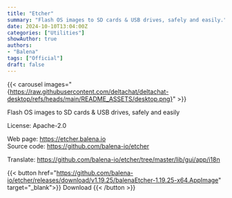 ```yaml
---
title: "Etcher"
summary: "Flash OS images to SD cards & USB drives, safely and easily."
date: 2024-10-10T13:04:00Z
categories: ["Utilities"]
showAuthor: true
authors:
- "Balena"
tags: ["Official"]
draft: false
---
```


{{< carousel images="{https://raw.githubusercontent.com/deltachat/deltachat-desktop/refs/heads/main/README_ASSETS/desktop.png}" >}}

Flash OS images to SD cards & USB drives, safely and easily

License: Apache-2.0

Web page: <https://etcher.balena.io>  
Source code: <https://github.com/balena-io/etcher>

Translate: <https://github.com/balena-io/etcher/tree/master/lib/gui/app/i18n>    

{{< button href="https://github.com/balena-io/etcher/releases/download/v1.19.25/balenaEtcher-1.19.25-x64.AppImage" target="_blank">}}
Download
{{< /button >}}